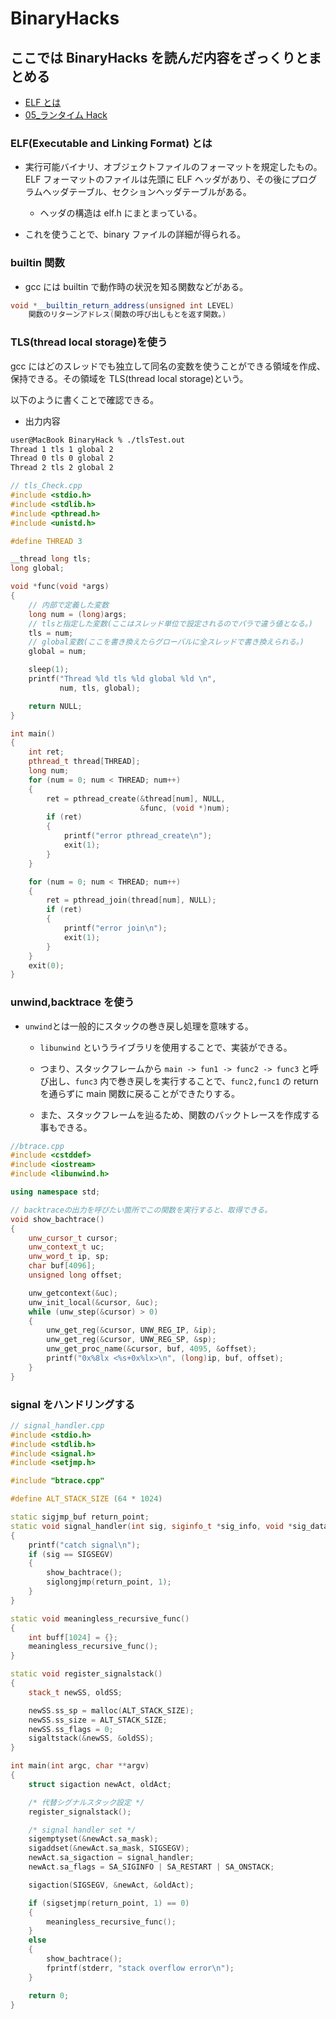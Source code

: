 # BinaryHacks

## ここでは BinaryHacks を読んだ内容をざっくりとまとめる

- [ELF とは](#ELF)
- [05\_ランタイム Hack](05_ランタイムHack)

### <a name="ELF" >ELF(Executable and Linking Format) とは</a>

- 実行可能バイナリ、オブジェクトファイルのフォーマットを規定したもの。ELF フォーマットのファイルは先頭に ELF ヘッダがあり、その後にプログラムヘッダテーブル、セクションヘッダテーブルがある。

  - ヘッダの構造は elf.h にまとまっている。

- これを使うことで、binary ファイルの詳細が得られる。

### builtin 関数

- gcc には builtin で動作時の状況を知る関数などがある。

```cpp
void *__builtin_return_address(unsigned int LEVEL)
    関数のリターンアドレス(関数の呼び出しもとを返す関数。)
```

### TLS(thread local storage)を使う

gcc にはどのスレッドでも独立して同名の変数を使うことができる領域を作成、保持できる。その領域を TLS(thread local storage)という。

以下のように書くことで確認できる。

- 出力内容

```sh
user@MacBook BinaryHack % ./tlsTest.out
Thread 1 tls 1 global 2
Thread 0 tls 0 global 2
Thread 2 tls 2 global 2
```

```cpp
// tls_Check.cpp
#include <stdio.h>
#include <stdlib.h>
#include <pthread.h>
#include <unistd.h>

#define THREAD 3

__thread long tls;
long global;

void *func(void *args)
{
    // 内部で定義した変数
    long num = (long)args;
    // tlsと指定した変数(ここはスレッド単位で設定されるのでパラで違う値となる。)
    tls = num;
    // global変数(ここを書き換えたらグローバルに全スレッドで書き換えられる。)
    global = num;

    sleep(1);
    printf("Thread %ld tls %ld global %ld \n",
           num, tls, global);

    return NULL;
}

int main()
{
    int ret;
    pthread_t thread[THREAD];
    long num;
    for (num = 0; num < THREAD; num++)
    {
        ret = pthread_create(&thread[num], NULL,
                             &func, (void *)num);
        if (ret)
        {
            printf("error pthread_create\n");
            exit(1);
        }
    }

    for (num = 0; num < THREAD; num++)
    {
        ret = pthread_join(thread[num], NULL);
        if (ret)
        {
            printf("error join\n");
            exit(1);
        }
    }
    exit(0);
}

```

### unwind,backtrace を使う

- `unwind`とは一般的にスタックの巻き戻し処理を意味する。

  - `libunwind` というライブラリを使用することで、実装ができる。
  - つまり、スタックフレームから `main -> fun1 -> func2 -> func3` と呼び出し、`func3` 内で巻き戻しを実行することで、`func2,func1` の return を通らずに main 関数に戻ることができたりする。

  - また、スタックフレームを辿るため、関数のバックトレースを作成する事もできる。

```cpp
//btrace.cpp
#include <cstddef>
#include <iostream>
#include <libunwind.h>

using namespace std;

// backtraceの出力を呼びたい箇所でこの関数を実行すると、取得できる。
void show_bachtrace()
{
    unw_cursor_t cursor;
    unw_context_t uc;
    unw_word_t ip, sp;
    char buf[4096];
    unsigned long offset;

    unw_getcontext(&uc);
    unw_init_local(&cursor, &uc);
    while (unw_step(&cursor) > 0)
    {
        unw_get_reg(&cursor, UNW_REG_IP, &ip);
        unw_get_reg(&cursor, UNW_REG_SP, &sp);
        unw_get_proc_name(&cursor, buf, 4095, &offset);
        printf("0x%8lx <%s+0x%lx>\n", (long)ip, buf, offset);
    }
}
```

### signal をハンドリングする

```cpp
// signal_handler.cpp
#include <stdio.h>
#include <stdlib.h>
#include <signal.h>
#include <setjmp.h>

#include "btrace.cpp"

#define ALT_STACK_SIZE (64 * 1024)

static sigjmp_buf return_point;
static void signal_handler(int sig, siginfo_t *sig_info, void *sig_data)
{
    printf("catch signal\n");
    if (sig == SIGSEGV)
    {
        show_bachtrace();
        siglongjmp(return_point, 1);
    }
}

static void meaningless_recursive_func()
{
    int buff[1024] = {};
    meaningless_recursive_func();
}

static void register_signalstack()
{
    stack_t newSS, oldSS;

    newSS.ss_sp = malloc(ALT_STACK_SIZE);
    newSS.ss_size = ALT_STACK_SIZE;
    newSS.ss_flags = 0;
    sigaltstack(&newSS, &oldSS);
}

int main(int argc, char **argv)
{
    struct sigaction newAct, oldAct;

    /* 代替シグナルスタック設定 */
    register_signalstack();

    /* signal handler set */
    sigemptyset(&newAct.sa_mask);
    sigaddset(&newAct.sa_mask, SIGSEGV);
    newAct.sa_sigaction = signal_handler;
    newAct.sa_flags = SA_SIGINFO | SA_RESTART | SA_ONSTACK;

    sigaction(SIGSEGV, &newAct, &oldAct);

    if (sigsetjmp(return_point, 1) == 0)
    {
        meaningless_recursive_func();
    }
    else
    {
        show_bachtrace();
        fprintf(stderr, "stack overflow error\n");
    }

    return 0;
}
```

